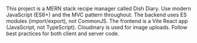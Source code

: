 <!-- Use this file to provide workspace-specific custom instructions to Copilot. For more details, visit https://code.visualstudio.com/docs/copilot/copilot-customization#_use-a-githubcopilotinstructionsmd-file -->

This project is a MERN stack recipe manager called Dish Diary. Use modern JavaScript (ES6+) and the MVC pattern throughout. The backend uses ES modules (import/export), not CommonJS. The frontend is a Vite React app (JavaScript, not TypeScript). Cloudinary is used for image uploads. Follow best practices for both client and server code.
